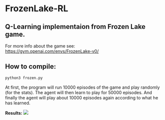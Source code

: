 # FrozenLake-RL

## Q-Learning implementaion from Frozen Lake game.

For more info about the game see: https://gym.openai.com/envs/FrozenLake-v0/


## How to compile:
```bash
python3 frozen.py
```

At first, the program will run 10000 episodes of the game and play randomly (for the stats). The agent will then learn to play for 50000 episodes. And finally the agent will play about 10000 episodes again according to what he has learned.

**Results:**
![](https://i.ibb.co/nr9cNYS/2.png)
